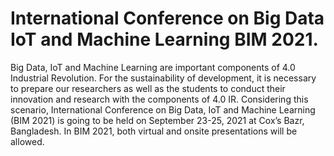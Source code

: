 # International Conference on Big Data IoT and Machine Learning BIM 2021.
Big Data, IoT and Machine Learning are important components of 4.0 Industrial Revolution. For the sustainability of development, it is necessary to prepare our researchers as well as the students to conduct their innovation and research with the components of 4.0 IR. Considering this scenario, International Conference on Big Data, IoT and Machine Learning (BIM 2021) is going to be held on September 23-25, 2021 at Cox’s Bazr, Bangladesh. In BIM 2021, both virtual and onsite presentations will be allowed.
